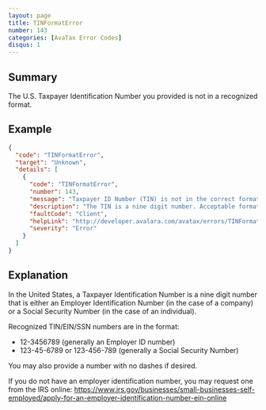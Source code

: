 ```yaml
---
layout: page
title: TINFormatError
number: 143
categories: [AvaTax Error Codes]
disqus: 1
---
```


## Summary

The U.S. Taxpayer Identification Number you provided is not in a recognized format.

## Example

```json
{
  "code": "TINFormatError",
  "target": "Unknown",
  "details": [
    {
      "code": "TINFormatError",
      "number": 143,
      "message": "Taxpayer ID Number (TIN) is not in the correct format.",
      "description": "The TIN is a nine digit number. Acceptable formats: 123456789, 12-3456789, 123-456-789, and 123-45-6789.",
      "faultCode": "Client",
      "helpLink": "http://developer.avalara.com/avatax/errors/TINFormatError",
      "severity": "Error"
    }
  ]
}
```

## Explanation

In the United States, a Taxpayer Identification Number is a nine digit number that is either an Employer Identification Number (in the case of a company) or a Social Security Number (in the case of an individual).

Recognized TIN/EIN/SSN numbers are in the format:

<ul class="normal">
<li>12-3456789 (generally an Employer ID number)</li>
<li>123-45-6789 or 123-456-789 (generally a Social Security Number)</li>
</ul>

You may also provide a number with no dashes if desired.

If you do not have an employer identification number, you may request one from the IRS online: <a href="https://www.irs.gov/businesses/small-businesses-self-employed/apply-for-an-employer-identification-number-ein-online">https://www.irs.gov/businesses/small-businesses-self-employed/apply-for-an-employer-identification-number-ein-online</a>
